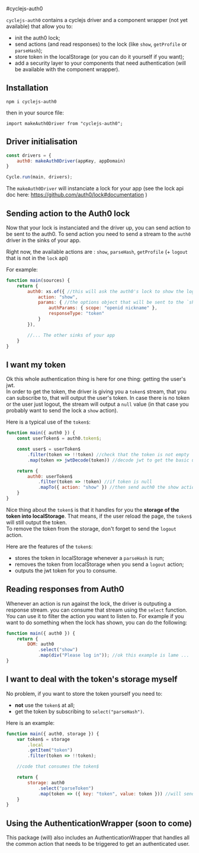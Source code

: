 #cyclejs-auth0

`cyclejs-auth0` contains a cyclejs driver and a component wrapper (not yet available) that allow you to:
- init the auth0 lock;
- send actions (and read responses) to the lock (like `show`, `getProfile` or `parseHash`);
- store token in the localStorage (or you can do it yourself if you want);
- add a security layer to your components that need authentication (will be available with the component wrapper).

## Installation

    npm i cyclejs-auth0

then in your source file:

    import makeAuth0Driver from "cyclejs-auth0";

## Driver initialisation

```javascript
const drivers = {
    auth0: makeAuth0Driver(appKey, appDomain)
}

Cycle.run(main, drivers);
```

The `makeAuth0Driver` will instanciate a lock for your app (see the lock api doc here: https://github.com/auth0/lock#documentation )

## Sending action to the Auth0 lock

Now that your lock is instanciated and the driver up, you can send action to be sent to the auth0. To send action you need to send a stream to the `auth0` driver in the sinks of your app.

Right now, the available actions are : `show`, `parseHash`, `getProfile` (+ `logout` that is not in the `lock` api)

For example:

```javascript
function main(sources) {
    return {
        auth0: xs.of({ //this will ask the auth0's lock to show the login form
            action: "show",
            params: { //the options object that will be sent to the `show` method
                authParams: { scope: "openid nickname" },
                responseType: "token"
            }
        }),

        //... The other sinks of your app
    }
}
```

## I want my token

Ok this whole authentication thing is here for one thing: getting the user's jwt.  
In order to get the token, the driver is giving you a `token$` stream, that you can subscribe to, that will output the user's token. In case there is no token or the user just logout, the stream will output a `null` value (in that case you probably want to send the lock a `show` action). 

Here is a typical use of the `token$`:

```javascript
function main({ auth0 }) {
    const userToken$ = auth0.token$;

    const user$ = userToken$
        .filter(token => !!token) //check that the token is not empty
        .map(token => jwtDecode(token)) //decode jwt to get the basic user's info

    return {
        auth0: userToken$
            .filter(token => !token) //if token is null
            .mapTo({ action: "show" }) //then send auth0 the show action
    }
}
```

Nice thing about the `token$` is that it handles for you the **storage of the token into localStorage**. That means, if the user reload the page, the `token$` will still output the token.  
To remove the token from the storage, don't forget to send the `logout` action.

Here are the features of the `token$`:

- stores the token in localStorage whenever a `parseHash` is run;
- removes the token from localStorage when you send a `logout` action;
- outputs the jwt token for you to consume.

## Reading responses from Auth0

Whenever an action is run against the lock, the driver is outputing a response stream. you can consume that stream using the `select` function. You can use it to filter the action you want to listen to. For example if you want to do something when the lock has shown, you can do the following:

```javascript
function main({ auth0 }) {
    return {
        DOM: auth0
            .select("show")
            .map(div("Please log in")); //ok this example is lame ...
}
```

## I want to deal with the token's storage myself

No problem, if you want to store the token yourself you need to:
- **not** use the `token$` at all;
- get the token by subscribing to `select("parseHash")`.

Here is an example:

```javascript
function main({ auth0, storage }) {
    var token$ = storage
        .local
        .getItem("token")
        .filter(token => !!token);

    //code that consumes the token$

    return {
        storage: auth0
            .select("parseToken")
            .map(token => ({ key: "token", value: token })) //will send a store action to the storage driver
    }
}
```

## Using the AuthenticationWrapper (soon to come)

This package (will) also includes an AuthenticationWrapper that handles all the common action that needs to be triggered to get an authenticated user.
